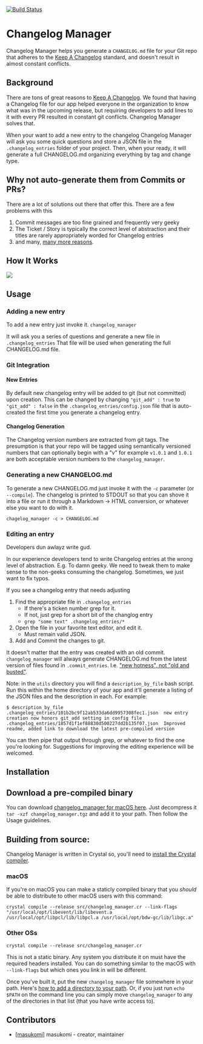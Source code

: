 [![Build Status](https://travis-ci.org/masukomi/changelog_manager.svg?branch=master)](https://travis-ci.org/masukomi/changelog_manager)

# Changelog Manager

Changelog Manager helps you generate a `CHANGELOG.md` file for your Git repo 
that adheres to the [Keep A Changelog](http://keepachangelog.com/) standard, 
and doesn't result in almost constant conflicts.

## Background
There are tons of great reasons to [Keep A Changelog](http://keepachangelog.com/). 
We found that having a Changelog file for our app helped everyone in the
organization to know what was in the upcoming release, but requiring developers
to add lines to it with every PR resulted in constant git conflicts. Changelog
Manager solves that. 

When your want to add a new entry to the changelog Changelog Manager will ask
you some quick questions and store a JSON file in the `.changelog_entries`
folder of your project. Then, when your ready, it will generate a full
CHANGELOG.md organizing everything by tag and change type.

## Why not auto-generate them from Commits or PRs?
There are a lot of solutions out there that offer this. There are a few problems
with this

1. Commit messages are too fine grained and frequently very geeky
2. The Ticket / Story is typically the correct level of abstraction and their titles are rarely appropriately worded for Changelog entries
3. and many, [many more reasons](http://weblog.masukomi.org/2016/06/30/why-you-cant-auto-generate-your-changelog/).

## How It Works

![](https://cdn.rawgit.com/masukomi/changelog_manager/master/docs/images/how_it_works.svg)

## Usage

### Adding a new entry


To add a new entry just invoke it.
`changelog_manager`

It will ask you a series of questions and generate a new file in
`.changelog_entries` That file will be used when generating the full
CHANGELOG.md file.

### Git Integration

#### New Entries

By default new changelog entry will be added to git (but not committed) upon 
creation. This can be changed by changing `"git_add" : true` 
to `"git_add" : false` in the `.changelog_entries/config.json` file that is
auto-created the first time you generate a changelog entry.

#### Changelog Generation

The Changelog version numbers are extracted from git tags. The presumption is
that your repo will be tagged using semantically versioned numbers that can
optionally begin with a "v" for example `v1.0.1` and `1.0.1` are both acceptable
version numbers to the `changelog_manager`.

### Generating a new CHANGELOG.md

To generate a new CHANGELOG.md just invoke it with the `-c` parameter (or
`--compile`). The changelog is printed to STDOUT so that you can shove it into
a file or run it through a Markdown -> HTML conversion, or whatever else you 
want to do with it.

`chagelog_manager -c > CHANGELOG.md`

### Editing an entry

Developers dun awlayz write gud. 

In our experience developers tend to write Changelog entries at the wrong level
of abstraction. E.g. To damn geeky. We need to tweak them to make sense to the
non-geeks consuming the changelog. Sometimes, we just want to fix typos.

If you see a changelog entry that needs adjusting
1. Find the appropriate file in `.changelog_entries` 
	* If there's a ticken number grep for it.
	* If not, just grep for a short bit of the changlog entry
	* `grep "some text" .changelog_entries/*`
2. Open the file in your favorite text editor, and edit it.
	* Must remain valid JSON.
3. Add and Commit the changes to git.

It doesn't matter that the entry was created with an old commit.
`changelog_manager` will always generate CHANGELOG.md from the latest version
of files found in `.commit_entries`. I.e. 
["new hotness", not "old and busted"](https://www.youtube.com/watch?v=ha-uagjJQ9k).

Note: in the `utils` directory you will find a `description_by_file` bash
script. Run this within the home directory of your app and it'll generate a
listing of the JSON files and the description in each. For example:

    $ description_by_file
    .changelog_entries/101b2bc9f12ab533da6dd9957308fec1.json  new entry creation now honors git_add setting in config file
    .changelog_entries/1857d1f1ef88830d500227dd2b135f07.json  Improved readme, added link to download the latest pre-compiled version

You can then pipe that output through grep, or whatever to find the one you're
looking for. Suggestions for improving the editing experience will be welcomed.

## Installation

## Download a pre-compiled binary
You can download [changelog_manager for macOS
here](http://masukomi.org/projects/changelog_manager/changelog_manager.tgz).
Just decompress it `tar -xzf changelog_manager.tgz` and add it to your path.
Then follow the Usage guidelines.


## Building from source: 

Changelog Manager is written in Crystal so, you'll need to 
[install the Crystal compiler](http://crystal-lang.org/docs/installation/index.html).

### macOS
If you're on macOS you can make a staticly compiled binary that you _should_
be able to distribute to other macOS users with this command:

	crystal compile --release src/changelog_manager.cr --link-flags "/usr/local/opt/libevent/lib/libevent.a /usr/local/opt/libpcl/lib/libpcl.a /usr/local/opt/bdw-gc/lib/libgc.a"

### Other OSs

	crystal compile --release src/changelog_manager.cr

This is not a static binary. Any system you distribute it on must have the
required headers installed. You can do something similar to the macOS with
`--link-flags` but which ones you link in will be different.


Once you've built it, put the new `changelog_manager` file somewhere in your
path. Here's [how to add a directory to your path](http://unix.stackexchange.com/a/26059/124338). Or, if you just run `echo $PATH` on the command line you can simply
move `changelog_manager` to any of the directories in that list (that you have
write access to).

## Contributors

- [[masukomi]](https://github.com/masukomi) masukomi - creator, maintainer
